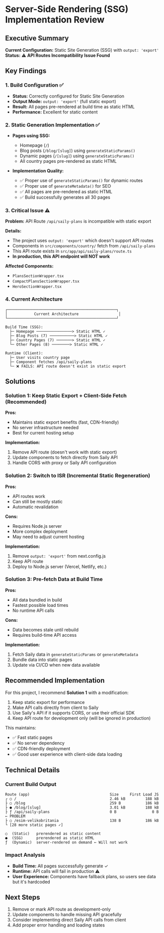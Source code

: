 # Server-Side Rendering (SSG) Implementation Review

## Executive Summary

**Current Configuration:** Static Site Generation (SSG) with `output: 'export'`  
**Status:** ⚠️ **API Routes Incompatibility Issue Found**

## Key Findings

### 1. Build Configuration ✅
- **Status:** Correctly configured for Static Site Generation
- **Output Mode:** `output: 'export'` (full static export)
- **Result:** All pages pre-rendered at build time as static HTML
- **Performance:** Excellent for static content

### 2. Static Generation Implementation ✅
- **Pages using SSG:**
  - Homepage (`/`)
  - Blog posts (`/blog/[slug]`) using `generateStaticParams()`
  - Dynamic pages (`/[slug]`) using `generateStaticParams()`
  - All country pages pre-rendered as static HTML
  
- **Implementation Quality:**
  - ✅ Proper use of `generateStaticParams()` for dynamic routes
  - ✅ Proper use of `generateMetadata()` for SEO
  - ✅ All pages are pre-rendered as static HTML
  - ✅ Build successfully generates all 30 pages

### 3. Critical Issue ⚠️
**Problem:** API Route `/api/saily-plans` is incompatible with static export

**Details:**
- The project uses `output: 'export'` which doesn't support API routes
- Components in `src/components/country/` fetch from `/api/saily-plans`
- This API route exists in `src/app/api/saily-plans/route.ts`
- **In production, this API endpoint will NOT work**

**Affected Components:**
- `PlansSectionWrapper.tsx`
- `CompactPlansSectionWrapper.tsx`
- `HeroSectionWrapper.tsx`

### 4. Current Architecture

```
┌─────────────────────────────────────────────────┐
│            Current Architecture                  │
└─────────────────────────────────────────────────┘

Build Time (SSG):
  ├─ Homepage ────────────────> Static HTML ✓
  ├─ Blog Posts (7) ───────────> Static HTML ✓
  ├─ Country Pages (7) ───────> Static HTML ✓
  └─ Other Pages (8) ────────> Static HTML ✓

Runtime (Client):
  ├─ User visits country page
  ├─ Component fetches /api/saily-plans
  └─ ❌ FAILS: API route doesn't exist in static export
```

## Solutions

### Solution 1: Keep Static Export + Client-Side Fetch (Recommended)
**Pros:**
- Maintains static export benefits (fast, CDN-friendly)
- No server infrastructure needed
- Best for current hosting setup

**Implementation:**
1. Remove API route (doesn't work with static export)
2. Update components to fetch directly from Saily API
3. Handle CORS with proxy or Saily API configuration

### Solution 2: Switch to ISR (Incremental Static Regeneration)
**Pros:**
- API routes work
- Can still be mostly static
- Automatic revalidation

**Cons:**
- Requires Node.js server
- More complex deployment
- May need to adjust current hosting

**Implementation:**
1. Remove `output: 'export'` from next.config.js
2. Keep API route
3. Deploy to Node.js server (Vercel, Netlify, etc.)

### Solution 3: Pre-fetch Data at Build Time
**Pros:**
- All data bundled in build
- Fastest possible load times
- No runtime API calls

**Cons:**
- Data becomes stale until rebuild
- Requires build-time API access

**Implementation:**
1. Fetch Saily data in `generateStaticParams` or `generateMetadata`
2. Bundle data into static pages
3. Update via CI/CD when new data available

## Recommended Implementation

For this project, I recommend **Solution 1** with a modification:

1. Keep static export for performance
2. Make API calls directly from client to Saily
3. Use Saily's API if it supports CORS, or use their official SDK
4. Keep API route for development only (will be ignored in production)

This maintains:
- ✅ Fast static pages
- ✅ No server dependency
- ✅ CDN-friendly deployment
- ✅ Good user experience with client-side data loading

## Technical Details

### Current Build Output
```
Route (app)                                    Size     First Load JS
┌ ○ /                                          2.46 kB         188 kB
├ ○ /blog                                      259 B           186 kB
├ ● /blog/[slug]                               3.01 kB         188 kB
├ ƒ /api/saily-plans                           0 B                0 B    ← PROBLEM
├ ○ /esim-velikobritania                       138 B           186 kB
└ [28 more static pages ✓]

○  (Static)   prerendered as static content
●  (SSG)      prerendered as static HTML
ƒ  (Dynamic)  server-rendered on demand ← Will not work
```

### Impact Analysis
- **Build Time:** All pages successfully generate ✓
- **Runtime:** API calls will fail in production ⚠️
- **User Experience:** Components have fallback plans, so users see data but it's hardcoded

## Next Steps
1. Remove or mark API route as development-only
2. Update components to handle missing API gracefully
3. Consider implementing direct Saily API calls from client
4. Add proper error handling and loading states

